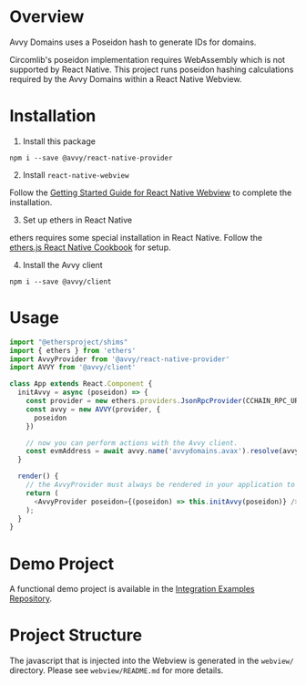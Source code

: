 # Overview

Avvy Domains uses a Poseidon hash to generate IDs for domains.

Circomlib's poseidon implementation requires WebAssembly which is not supported by React Native. This project runs poseidon hashing calculations required by the Avvy Domains within a React Native Webview.


# Installation

1. Install this package

```
npm i --save @avvy/react-native-provider
```

2. Install `react-native-webview`

Follow the [Getting Started Guide for React Native Webview](https://github.com/react-native-webview/react-native-webview/blob/master/docs/Getting-Started.md) to complete the installation.

3. Set up ethers in React Native

ethers requires some special installation in React Native. Follow the [ethers.js React Native Cookbook](https://docs.ethers.io/v5/cookbook/react-native/#cookbook-reactnative) for setup.

4. Install the Avvy client

```
npm i --save @avvy/client
```


# Usage

```javascript
import "@ethersproject/shims"
import { ethers } from 'ethers'
import AvvyProvider from '@avvy/react-native-provider'
import AVVY from '@avvy/client'

class App extends React.Component {
  initAvvy = async (poseidon) => {
    const provider = new ethers.providers.JsonRpcProvider(CCHAIN_RPC_URL)
    const avvy = new AVVY(provider, {
      poseidon
    })

    // now you can perform actions with the Avvy client.
    const evmAddress = await avvy.name('avvydomains.avax').resolve(avvy.RECORDS.EVM)
  }

  render() {
    // the AvvyProvider must always be rendered in your application to keep the Webview live.
    return (
      <AvvyProvider poseidon={(poseidon) => this.initAvvy(poseidon)} />
    );
  }
}

```

# Demo Project

A functional demo project is available in the [Integration Examples Repository](https://github.com/avvydomains/integration-examples/tree/master/react-native).


# Project Structure

The javascript that is injected into the Webview is generated in the `webview/` directory. Please see `webview/README.md` for more details.
